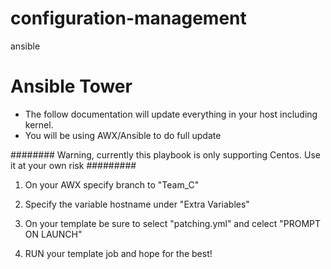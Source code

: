 # configuration-management
ansible
# Ansible Tower

* The follow documentation will update everything in your host including kernel.
* You will be using AWX/Ansible to do full update

######## Warning, currently this playbook is only supporting Centos. Use it at your own risk #########

1. On your AWX specify branch to "Team_C"  

2. Specify the variable hostname under "Extra Variables"

3. On your template be sure to select "patching.yml" and celect "PROMPT ON LAUNCH"

4. RUN your template job and hope for the best!
